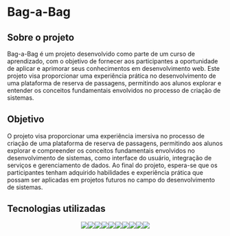 # Bag-a-Bag



## Sobre o projeto

Bag-a-Bag é um projeto desenvolvido como parte de um curso de aprendizado, com o objetivo de fornecer aos participantes a oportunidade de aplicar e aprimorar seus conhecimentos em desenvolvimento web. 
Este projeto visa proporcionar uma experiência prática no desenvolvimento de uma plataforma de reserva de passagens, permitindo aos alunos explorar e entender os conceitos fundamentais envolvidos no processo de criação de sistemas.

## Objetivo

O projeto visa proporcionar uma experiência imersiva no processo de criação de uma plataforma de reserva de passagens, permitindo aos alunos explorar e compreender os conceitos fundamentais envolvidos no desenvolvimento de sistemas, como interface do usuário, integração de serviços e gerenciamento de dados. Ao final do projeto, espera-se que os participantes tenham adquirido habilidades e experiência prática que possam ser aplicadas em projetos futuros no campo do desenvolvimento de sistemas.


## Tecnologias utilizadas

<div style="display : flex; justify-content : center">
<img src="https://img.shields.io/badge/Laravel-FF2D20?style=for-the-badge&logo=laravel&logoColor=white" />  
<img src="https://img.shields.io/badge/HTML-239120?style=for-the-badge&logo=html5&logoColor=white" /> 
<img src="https://img.shields.io/badge/CSS3-1572B6?style=for-the-badge&logo=css3&logoColor=white" />
<img src="https://img.shields.io/badge/Javascript-323330?style=for-the-badge&logo=javascript&logoColor=F7DF1E" />
<img src="https://img.shields.io/badge/PHP-777BB4?style=for-the-badge&logo=php&logoColor=white" />
<img src=" https://img.shields.io/badge/Bootstrap-563D7C?style=for-the-badge&logo=bootstrap&logoColor=white" />
<img src="https://img.shields.io/badge/MySQL-00000F?style=for-the-badge&logo=mysql&logoColor=white" />
<img src="https://img.shields.io/badge/MySQL-005C84?style=for-the-badge&logo=mysql&logoColor=white" />
<img src="https://img.shields.io/badge/Canva-%2300C4CC.svg?&style=for-the-badge&logo=Canva&logoColor=white" />
<img src="https://img.shields.io/badge/Figma-F24E1E?style=for-the-badge&logo=figma&logoColor=white" />


 
</div>

